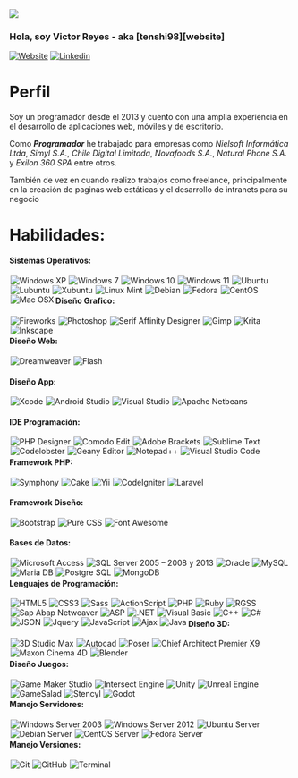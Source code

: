 <img src='https://raw.githubusercontent.com/tenshi98/tenshi98/main/resources/Portada%202.png' />

### Hola, soy Victor Reyes - aka [tenshi98][website] 
[![Website](https://img.shields.io/website?label=digitalcreations.cl&style=for-the-badge&url=https%3A%2F%2Fdigitalcreations.cl)](https://digitalcreations.cl)
[![Linkedin](https://img.shields.io/badge/LinkedIn-LinkedIn-blue?color=1DA1F2&logo=linkedin&style=for-the-badge)](https://www.linkedin.com/in/victor-reyes-galvez-a2a32134/)
# Perfil
Soy un programador desde el 2013 y cuento con una amplia experiencia en el desarrollo de aplicaciones web, móviles y de escritorio. 

Como **_Programador_** he trabajado para empresas como _Nielsoft Informática Ltda_, _Simyl S.A._, _Chile Digital Limitada_, _Novafoods S.A._, _Natural Phone S.A._ y _Exilon 360 SPA_ entre otros.

También de vez en cuando realizo trabajos como freelance, principalmente en la creación de paginas web estáticas y el desarrollo de intranets para su negocio

# Habilidades:
#### Sistemas Operativos:
<img style="margin-left:2px;" align="left" alt="Windows XP" heigth="26px" src="https://upload.wikimedia.org/wikipedia/commons/thumb/6/6a/Unofficial_fan_made_Windows_XP_logo_variant.svg/100px-Unofficial_fan_made_Windows_XP_logo_variant.svg.png" />
<img style="margin-left:2px;" align="left" alt="Windows 7"  heigth="26px" src="https://upload.wikimedia.org/wikipedia/commons/thumb/8/84/Unofficial_fan_made_Windows_7_logo_variant.svg/100px-Unofficial_fan_made_Windows_7_logo_variant.svg.png" />
<img style="margin-left:2px;" align="left" alt="Windows 10" heigth="26px" src="https://logodownload.org/wp-content/uploads/2016/03/Windows-10-logo-11.png" />
<img style="margin-left:2px;" align="left" alt="Windows 11" heigth="26px" src="https://upload.wikimedia.org/wikipedia/commons/thumb/8/87/Windows_logo_-_2021.svg/800px-Windows_logo_-_2021.svg.png" />
<img style="margin-left:2px;" align="left" alt="Ubuntu"     heigth="26px" src="https://raw.githubusercontent.com/github/explore/80688e429a7d4ef2fca1e82350fe8e3517d3494d/topics/ubuntu/ubuntu.png" />
<img style="margin-left:2px;" align="left" alt="Lubuntu"    heigth="26px" src="https://upload.wikimedia.org/wikipedia/commons/thumb/b/b7/Lubuntu.svg/600px-Lubuntu.svg.png" />
<img style="margin-left:2px;" align="left" alt="Xubuntu"    heigth="26px" src="https://upload.wikimedia.org/wikipedia/commons/thumb/2/25/Xubuntu_logo_-_old.svg/200px-Xubuntu_logo_-_old.svg.png" />
<img style="margin-left:2px;" align="left" alt="Linux Mint" heigth="26px" src="https://upload.wikimedia.org/wikipedia/commons/3/3f/Logo_Linux_Mint.png" />
<img style="margin-left:2px;" align="left" alt="Debian"     heigth="26px" src="https://upload.wikimedia.org/wikipedia/commons/0/04/Debian_logo.png" />
<img style="margin-left:2px;" align="left" alt="Fedora"     heigth="26px" src="https://upload.wikimedia.org/wikipedia/commons/thumb/3/3f/Fedora_logo.svg/267px-Fedora_logo.svg.png" />
<img style="margin-left:2px;" align="left" alt="CentOS"     heigth="26px" src="https://upload.wikimedia.org/wikipedia/commons/thumb/6/63/CentOS_color_logo.svg/256px-CentOS_color_logo.svg.png" />
<img style="margin-left:2px;" align="left" alt="Mac OSX"    heigth="26px" src="https://upload.wikimedia.org/wikipedia/commons/thumb/b/bb/OS_X_El_Capitan_logo.svg/125px-OS_X_El_Capitan_logo.svg.png" />
<br/>


#### Diseño Grafico:
<img style="margin-left:2px;" align="left" alt="Fireworks"               heigth="26px" src="https://upload.wikimedia.org/wikipedia/commons/thumb/8/8d/Adobe_Fireworks_CS6_Icon.png/150px-Adobe_Fireworks_CS6_Icon.png" />
<img style="margin-left:2px;" align="left" alt="Photoshop"               heigth="26px" src="https://upload.wikimedia.org/wikipedia/commons/thumb/c/cf/Adobe_Photoshop_Express_logo.svg/1200px-Adobe_Photoshop_Express_logo.svg.png" />
<img style="margin-left:2px;" align="left" alt="Serif Affinity Designer" heigth="26px" src="https://upload.wikimedia.org/wikipedia/en/thumb/6/6d/Affinity_Designer_logo_new.png/64px-Affinity_Designer_logo_new.png" />
<img style="margin-left:2px;" align="left" alt="Gimp"                    heigth="26px" src="https://upload.wikimedia.org/wikipedia/commons/thumb/4/45/The_GIMP_icon_-_gnome.svg/48px-The_GIMP_icon_-_gnome.svg.png" />
<img style="margin-left:2px;" align="left" alt="Krita"                   heigth="26px" src="https://upload.wikimedia.org/wikipedia/commons/thumb/7/73/Calligrakrita-base.svg/64px-Calligrakrita-base.svg.png" />
<img style="margin-left:2px;" align="left" alt="Inkscape"                heigth="26px" src="https://upload.wikimedia.org/wikipedia/commons/thumb/0/0d/Inkscape_Logo.svg/120px-Inkscape_Logo.svg.png" />
<br/>


#### Diseño Web:
<img style="margin-left:2px;" align="left" alt="Dreamweaver"  heigth="26px" src="https://upload.wikimedia.org/wikipedia/commons/7/72/Adobe_Dreamweaver_CS6_Icon.png" />
<img style="margin-left:2px;" align="left" alt="Flash"        heigth="26px" src="https://upload.wikimedia.org/wikipedia/commons/thumb/3/31/Adobe_Flash_Player_32.svg/250px-Adobe_Flash_Player_32.svg.png" />
<br/>


#### Diseño App:
<img style="margin-left:2px;" align="left" alt="Xcode"           heigth="26px" src="https://raw.githubusercontent.com/github/explore/80688e429a7d4ef2fca1e82350fe8e3517d3494d/topics/xcode/xcode.png" />
<img style="margin-left:2px;" align="left" alt="Android Studio"  heigth="26px" src="https://upload.wikimedia.org/wikipedia/commons/thumb/9/95/Android_Studio_Icon_3.6.svg/512px-Android_Studio_Icon_3.6.svg.png" />
<img style="margin-left:2px;" align="left" alt="Visual Studio"   heigth="26px" src="https://upload.wikimedia.org/wikipedia/commons/thumb/c/cd/Visual_Studio_2017_Logo.svg/164px-Visual_Studio_2017_Logo.svg.png" />
<img style="margin-left:2px;" align="left" alt="Apache Netbeans" heigth="26px" src="https://upload.wikimedia.org/wikipedia/commons/thumb/9/98/Apache_NetBeans_Logo.svg/444px-Apache_NetBeans_Logo.svg.png" />
<br/>


#### IDE Programación:
<img style="margin-left:2px;" align="left" alt="PHP Designer"       heigth="26px" src="https://image.pngaaa.com/27/2197027-middle.png" />
<img style="margin-left:2px;" align="left" alt="Comodo Edit"        heigth="26px" src="https://upload.wikimedia.org/wikipedia/commons/thumb/c/c1/Komodo_Edit_icon.png/64px-Komodo_Edit_icon.png" />
<img style="margin-left:2px;" align="left" alt="Adobe Brackets"     heigth="26px" src="https://upload.wikimedia.org/wikipedia/commons/thumb/4/4c/Brackets_Icon.svg/220px-Brackets_Icon.svg.png" />
<img style="margin-left:2px;" align="left" alt="Sublime Text"       heigth="26px" src="https://upload.wikimedia.org/wikipedia/en/thumb/d/d2/Sublime_Text_3_logo.png/150px-Sublime_Text_3_logo.png" />
<img style="margin-left:2px;" align="left" alt="Codelobster"        heigth="26px" src="https://upload.wikimedia.org/wikipedia/commons/2/23/Codelobster-logo.png" />
<img style="margin-left:2px;" align="left" alt="Geany Editor"       heigth="26px" src="https://upload.wikimedia.org/wikipedia/commons/thumb/a/a0/Geany_logo.svg/64px-Geany_logo.svg.png" />
<img style="margin-left:2px;" align="left" alt="Notepad++"          heigth="26px" src="https://upload.wikimedia.org/wikipedia/commons/thumb/6/69/Notepad%2B%2B_Logo.svg/128px-Notepad%2B%2B_Logo.svg.png" />
<img style="margin-left:2px;" align="left" alt="Visual Studio Code" heigth="26px" src="https://raw.githubusercontent.com/github/explore/80688e429a7d4ef2fca1e82350fe8e3517d3494d/topics/visual-studio-code/visual-studio-code.png" />
<br/>


#### Framework PHP:
<img style="margin-left:2px;" align="left" alt="Symphony"    heigth="26px" src="https://upload.wikimedia.org/wikipedia/commons/1/10/Symphony_Logo.png" />
<img style="margin-left:2px;" align="left" alt="Cake"        heigth="26px" src="https://upload.wikimedia.org/wikipedia/en/thumb/9/9a/Cake-logo.png/220px-Cake-logo.png" />
<img style="margin-left:2px;" align="left" alt="Yii"         heigth="26px" src="https://upload.wikimedia.org/wikipedia/id/a/ae/Yii.png" />
<img style="margin-left:2px;" align="left" alt="CodeIgniter" heigth="26px" src="https://www.codeigniter.com/assets/images/codeigniter4logo.png" />
<img style="margin-left:2px;" align="left" alt="Laravel"     heigth="26px" src="https://upload.wikimedia.org/wikipedia/commons/thumb/9/9a/Laravel.svg/200px-Laravel.svg.png" />
<br/>


#### Framework Diseño:
<img style="margin-left:2px;" align="left" alt="Bootstrap"      heigth="26px" src="https://raw.githubusercontent.com/github/explore/80688e429a7d4ef2fca1e82350fe8e3517d3494d/topics/bootstrap/bootstrap.png" />
<img style="margin-left:2px;" align="left" alt="Pure CSS"       heigth="26px" src="https://avatars.githubusercontent.com/u/23743443?s=200&v=4" />
<img style="margin-left:2px;" align="left" alt="Font Awesome"   heigth="26px" src="https://upload.wikimedia.org/wikipedia/commons/thumb/a/a8/Font_awesome_font_awesome.svg/640px-Font_awesome_font_awesome.svg.png" />
<br/>


#### Bases de Datos:
<img style="margin-left:2px;" align="left" alt="Microsoft Access"               heigth="26px" src="https://upload.wikimedia.org/wikipedia/commons/thumb/f/f1/Microsoft_Office_Access_%282019-present%29.svg/80px-Microsoft_Office_Access_%282019-present%29.svg.png" />
<img style="margin-left:2px;" align="left" alt="SQL Server 2005 – 2008 y 2013"  heigth="26px" src="https://raw.githubusercontent.com/github/explore/80688e429a7d4ef2fca1e82350fe8e3517d3494d/topics/sql/sql.png" />
<img style="margin-left:2px;" align="left" alt="Oracle"                         heigth="26px" src="https://upload.wikimedia.org/wikipedia/en/thumb/6/68/Oracle_SQL_Developer_logo.svg/56px-Oracle_SQL_Developer_logo.svg.png" />
<img style="margin-left:2px;" align="left" alt="MySQL"                          heigth="26px" src="https://raw.githubusercontent.com/github/explore/80688e429a7d4ef2fca1e82350fe8e3517d3494d/topics/mysql/mysql.png" />
<img style="margin-left:2px;" align="left" alt="Maria DB"                       heigth="26px" src="https://upload.wikimedia.org/wikipedia/commons/thumb/c/ca/MariaDB_colour_logo.svg/416px-MariaDB_colour_logo.svg.png" />
<img style="margin-left:2px;" align="left" alt="Postgre SQL"                    heigth="26px" src="https://upload.wikimedia.org/wikipedia/commons/thumb/2/29/Postgresql_elephant.svg/200px-Postgresql_elephant.svg.png" />
<img style="margin-left:2px;" align="left" alt="MongoDB"                        heigth="26px" src="https://raw.githubusercontent.com/github/explore/80688e429a7d4ef2fca1e82350fe8e3517d3494d/topics/mongodb/mongodb.png" />
<br/>


#### Lenguajes de Programación:

<img style="margin-left:2px;" align="left" alt="HTML5"              heigth="26px" src="https://raw.githubusercontent.com/github/explore/80688e429a7d4ef2fca1e82350fe8e3517d3494d/topics/html/html.png" />
<img style="margin-left:2px;" align="left" alt="CSS3"               heigth="26px" src="https://raw.githubusercontent.com/github/explore/80688e429a7d4ef2fca1e82350fe8e3517d3494d/topics/css/css.png" />
<img style="margin-left:2px;" align="left" alt="Sass"               heigth="26px" src="https://raw.githubusercontent.com/github/explore/80688e429a7d4ef2fca1e82350fe8e3517d3494d/topics/sass/sass.png" />
<img style="margin-left:2px;" align="left" alt="ActionScript"       heigth="26px" src="https://upload.wikimedia.org/wikipedia/en/thumb/0/0f/ActionScript_icon.png/220px-ActionScript_icon.png" />
<img style="margin-left:2px;" align="left" alt="PHP"                heigth="26px" src="https://raw.githubusercontent.com/github/explore/80688e429a7d4ef2fca1e82350fe8e3517d3494d/topics/php/php.png" />
<img style="margin-left:2px;" align="left" alt="Ruby"               heigth="26px" src="https://raw.githubusercontent.com/github/explore/80688e429a7d4ef2fca1e82350fe8e3517d3494d/topics/ruby/ruby.png" />
<img style="margin-left:2px;" align="left" alt="RGSS"               heigth="26px" src="http://pm1.narvii.com/6483/a76ee6e82b3fa47545874ca0146deee3c9e65ebe_00.jpg" />
<img style="margin-left:2px;" align="left" alt="Sap Abap Netweaver" heigth="26px" src="https://upload.wikimedia.org/wikipedia/commons/thumb/5/59/SAP_2011_logo.svg/290px-SAP_2011_logo.svg.png" />
<img style="margin-left:2px;" align="left" alt="ASP"                heigth="26px" src="https://upload.wikimedia.org/wikipedia/commons/thumb/1/13/Asp.net.svg/800px-Asp.net.svg.png" />
<img style="margin-left:2px;" align="left" alt=".NET"               heigth="26px" src="https://raw.githubusercontent.com/github/explore/93d8a67084f94b2a444e510199a6e7622e5b09a3/topics/dotnet/dotnet.png" />
<img style="margin-left:2px;" align="left" alt="Visual Basic"       heigth="26px" src="https://raw.githubusercontent.com/github/explore/80688e429a7d4ef2fca1e82350fe8e3517d3494d/topics/visual-basic/visual-basic.png" />
<img style="margin-left:2px;" align="left" alt="C++"                heigth="26px" src="https://raw.githubusercontent.com/github/explore/80688e429a7d4ef2fca1e82350fe8e3517d3494d/topics/cpp/cpp.png" />
<img style="margin-left:2px;" align="left" alt="C#"                 heigth="26px" src="https://raw.githubusercontent.com/github/explore/80688e429a7d4ef2fca1e82350fe8e3517d3494d/topics/csharp/csharp.png" />
<img style="margin-left:2px;" align="left" alt="JSON"               heigth="26px" src="https://raw.githubusercontent.com/github/explore/80688e429a7d4ef2fca1e82350fe8e3517d3494d/topics/json/json.png" />
<img style="margin-left:2px;" align="left" alt="Jquery"             heigth="26px" src="https://raw.githubusercontent.com/github/explore/80688e429a7d4ef2fca1e82350fe8e3517d3494d/topics/jquery/jquery.png" />
<img style="margin-left:2px;" align="left" alt="JavaScript"         heigth="26px" src="https://raw.githubusercontent.com/github/explore/80688e429a7d4ef2fca1e82350fe8e3517d3494d/topics/javascript/javascript.png" />
<img style="margin-left:2px;" align="left" alt="Ajax"               heigth="26px" src="https://raw.githubusercontent.com/github/explore/8be26d91eb231fec0b8856359979ac09f27173fd/topics/ajax/ajax.png" />
<img style="margin-left:2px;" align="left" alt="Java"               heigth="26px" src="https://raw.githubusercontent.com/github/explore/80688e429a7d4ef2fca1e82350fe8e3517d3494d/topics/java/java.png" />
<br/>


#### Diseño 3D:
<img style="margin-left:2px;" align="left" alt="3D Studio Max"               heigth="26px" src="https://upload.wikimedia.org/wikipedia/commons/thumb/b/b5/Autodesk_Logo.svg/800px-Autodesk_Logo.svg.png" />
<img style="margin-left:2px;" align="left" alt="Autocad"                     heigth="26px" src="https://upload.wikimedia.org/wikipedia/en/thumb/e/ec/AutoCAD_2018_icon.png/64px-AutoCAD_2018_icon.png" />
<img style="margin-left:2px;" align="left" alt="Poser"                       heigth="26px" src="https://upload.wikimedia.org/wikipedia/commons/4/42/Poser.png" />
<img style="margin-left:2px;" align="left" alt="Chief Architect Premier X9"  heigth="26px" src="https://upload.wikimedia.org/wikipedia/commons/thumb/1/1c/Chief-Architect.png/200px-Chief-Architect.png" />
<img style="margin-left:2px;" align="left" alt="Maxon Cinema 4D"             heigth="26px" src="https://upload.wikimedia.org/wikipedia/en/thumb/d/d8/C4D_Logo.png/64px-C4D_Logo.png" />
<img style="margin-left:2px;" align="left" alt="Blender"                     heigth="26px" src="https://upload.wikimedia.org/wikipedia/commons/thumb/0/0c/Blender_logo_no_text.svg/512px-Blender_logo_no_text.svg.png" />
<br/>


#### Diseño Juegos:
<img style="margin-left:2px;" align="left" alt="Game Maker Studio"  heigth="26px" src="https://upload.wikimedia.org/wikipedia/commons/9/91/GM_Studio_Logo.png" />
<img style="margin-left:2px;" align="left" alt="Intersect Engine"   heigth="26px" src="https://www.ascensiongamedev.com/uploads/monthly_2019_09/LogoVText.thumb.png.4290876ec940b4bbf87e12f3df1f39e4.png" />
<img style="margin-left:2px;" align="left" alt="Unity"              heigth="26px" src="https://raw.githubusercontent.com/github/explore/80688e429a7d4ef2fca1e82350fe8e3517d3494d/topics/unity/unity.png" />
<img style="margin-left:2px;" align="left" alt="Unreal Engine"      heigth="26px" src="https://raw.githubusercontent.com/github/explore/80688e429a7d4ef2fca1e82350fe8e3517d3494d/topics/unreal-engine/unreal-engine.png" />
<img style="margin-left:2px;" align="left" alt="GameSalad"          heigth="26px" src="https://www.accentsconagua.com/img/images_23/quickly-creating-games-with-gamesalad.png" />
<img style="margin-left:2px;" align="left" alt="Stencyl"            heigth="26px" src="https://upload.wikimedia.org/wikipedia/commons/thumb/7/7a/Stencyl_logotype.svg/250px-Stencyl_logotype.svg.png" />
<img style="margin-left:2px;" align="left" alt="Godot"              heigth="26px" src="https://upload.wikimedia.org/wikipedia/commons/thumb/6/6a/Godot_icon.svg/600px-Godot_icon.svg.png" />
<br/>


#### Manejo Servidores:
<img style="margin-left:2px;" align="left" alt="Windows Server 2003"  heigth="26px" src="https://upload.wikimedia.org/wikipedia/commons/thumb/0/0c/2013_Windows_Server_logo.svg/100px-2013_Windows_Server_logo.svg.png" />
<img style="margin-left:2px;" align="left" alt="Windows Server 2012"  heigth="26px" src="https://upload.wikimedia.org/wikipedia/commons/thumb/b/b3/Windows_server_2012-logo.png/800px-Windows_server_2012-logo.png" />
<img style="margin-left:2px;" align="left" alt="Ubuntu Server"        heigth="26px" src="https://upload.wikimedia.org/wikipedia/commons/1/16/Ubuntu_and_Ubuntu_Server_Icon.png" />
<img style="margin-left:2px;" align="left" alt="Debian Server"        heigth="26px" src="https://upload.wikimedia.org/wikipedia/commons/thumb/6/66/Openlogo-debianV2.svg/484px-Openlogo-debianV2.svg.png" />
<img style="margin-left:2px;" align="left" alt="CentOS Server"        heigth="26px" src="https://upload.wikimedia.org/wikipedia/commons/thumb/b/bc/Centos_full.svg/480px-Centos_full.svg.png" />
<img style="margin-left:2px;" align="left" alt="Fedora Server"        heigth="26px" src="https://upload.wikimedia.org/wikipedia/commons/thumb/8/8f/Fedora_logo_%282021%29.svg/512px-Fedora_logo_%282021%29.svg.png" />
<br/>


#### Manejo Versiones:
<img style="margin-left:2px;" align="left" alt="Git"      heigth="26px" src="https://raw.githubusercontent.com/github/explore/80688e429a7d4ef2fca1e82350fe8e3517d3494d/topics/git/git.png" />
<img style="margin-left:2px;" align="left" alt="GitHub"   heigth="26px" src="https://raw.githubusercontent.com/github/explore/78df643247d429f6cc873026c0622819ad797942/topics/github/github.png" />
<img style="margin-left:2px;" align="left" alt="Terminal" heigth="26px" src="https://raw.githubusercontent.com/github/explore/80688e429a7d4ef2fca1e82350fe8e3517d3494d/topics/terminal/terminal.png" />
<br/>



